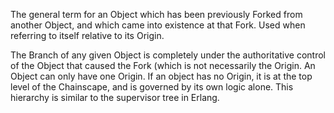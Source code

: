 The general term for an Object which has been previously Forked from another Object, and which came into existence at that Fork.  Used when referring to itself relative to its Origin.  

The Branch of any given Object is completely under the authoritative control of the Object that caused the Fork (which is not necessarily the Origin.  An Object can only have one Origin.  If an object has no Origin, it is at the top level of the Chainscape, and is governed by its own logic alone.  This hierarchy is similar to the supervisor tree in Erlang.
